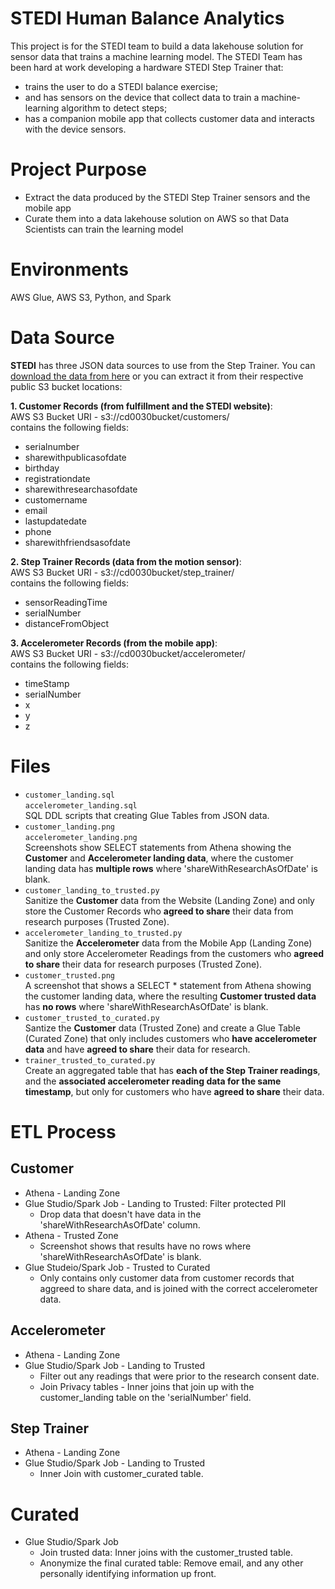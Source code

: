 # STEDI Human Balance Analytics
This project is for the STEDI team to build a data lakehouse solution for sensor data that trains a machine learning model.
The STEDI Team has been hard at work developing a hardware STEDI Step Trainer that:
- trains the user to do a STEDI balance exercise;
- and has sensors on the device that collect data to train a machine-learning algorithm to detect steps;
- has a companion mobile app that collects customer data and interacts with the device sensors.
# Project Purpose
- Extract the data produced by the STEDI Step Trainer sensors and the mobile app
- Curate them into a data lakehouse solution on AWS so that Data Scientists can train the learning model
# Environments
AWS Glue, AWS S3, Python, and Spark
# Data Source
**STEDI** has three JSON data sources to use from the Step Trainer. You can [download the data from here](https://video.udacity-data.com/topher/2022/June/62be2ed5_stedihumanbalanceanalyticsdata/stedihumanbalanceanalyticsdata.zip) or you can extract it from their respective public S3 bucket locations:

**1. Customer Records (from fulfillment and the STEDI website)**:
<br>AWS S3 Bucket URI - s3://cd0030bucket/customers/
<br>contains the following fields:
- serialnumber
- sharewithpublicasofdate
- birthday
- registrationdate
- sharewithresearchasofdate
- customername
- email
- lastupdatedate
- phone
- sharewithfriendsasofdate

**2. Step Trainer Records (data from the motion sensor)**:
<br>AWS S3 Bucket URI - s3://cd0030bucket/step_trainer/
<br>contains the following fields:
- sensorReadingTime
- serialNumber
- distanceFromObject

**3. Accelerometer Records (from the mobile app)**:
<br>AWS S3 Bucket URI - s3://cd0030bucket/accelerometer/
<br>contains the following fields:
- timeStamp
- serialNumber
- x
- y
- z

# Files
- `customer_landing.sql`<br>`accelerometer_landing.sql`<br>SQL DDL scripts that creating Glue Tables from JSON data.
- `customer_landing.png`<br>`accelerometer_landing.png`<br>Screenshots show SELECT statements from Athena showing the **Customer** and **Accelerometer landing data**, where the customer landing data has **multiple rows** where 'shareWithResearchAsOfDate' is blank.
- `customer_landing_to_trusted.py`<br>Sanitize the **Customer** data from the Website (Landing Zone) and only store the Customer Records who **agreed to share** their data from research purposes (Trusted Zone).
- `accelerometer_landing_to_trusted.py`<br>Sanitize the **Accelerometer** data from the Mobile App (Landing Zone) and only store Accelerometer Readings from the customers who **agreed to share** their data for research purposes (Trusted Zone).
- `customer_trusted.png`<br>A screenshot that shows a SELECT * statement from Athena showing the customer landing data, where the resulting **Customer trusted data** has **no rows** where 'shareWithResearchAsOfDate' is blank.
- `customer_trusted_to_curated.py`<br>Santize the **Customer** data (Trusted Zone) and create a Glue Table (Curated Zone) that only includes customers who **have accelerometer data** and have **agreed to share** their data for research.
- `trainer_trusted_to_curated.py`<br>Create an aggregated table that has **each of the Step Trainer readings**, and the **associated accelerometer reading data for the same timestamp**, but only for customers who have **agreed to share** their data.

# ETL Process
## Customer
- Athena - Landing Zone
- Glue Studio/Spark Job - Landing to Trusted: Filter protected PII
  - Drop data that doesn't have data in the 'shareWithResearchAsOfDate' column.
- Athena - Trusted Zone
  - Screenshot shows that results have no rows where 'shareWithResearchAsOfDate' is blank.
- Glue Studeio/Spark Job - Trusted to Curated
  - Only contains only customer data from customer records that aggreed to share data, and is joined with the correct accelerometer data.
## Accelerometer
- Athena - Landing Zone
- Glue Studio/Spark Job - Landing to Trusted
  - Filter out any readings that were prior to the research consent date.
  - Join Privacy tables - Inner joins that join up with the customer_landing table on the 'serialNumber' field.
## Step Trainer
- Athena - Landing Zone
- Glue Studio/Spark Job - Landing to Trusted
  - Inner Join with customer_curated table.
# Curated
- Glue Studio/Spark Job
  - Join trusted data: Inner joins with the customer_trusted table.
  - Anonymize the final curated table: Remove email, and any other personally identifying information up front.

